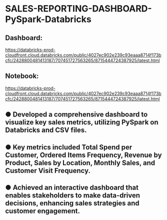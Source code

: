 # SALES-REPORTING-DASHBOARD-PySpark-Databricks
## Dashboard:
https://databricks-prod-cloudfront.cloud.databricks.com/public/4027ec902e239c93eaaa8714f173bcfc/2428800481413187/707451727563265/8715444724387925/latest.html
## Notebook:
https://databricks-prod-cloudfront.cloud.databricks.com/public/4027ec902e239c93eaaa8714f173bcfc/2428800481413187/707451727563265/8715444724387925/latest.html


## ●	Developed a comprehensive dashboard to visualize key sales metrics, utilizing PySpark on Databricks and CSV files.
## ●	Key metrics included Total Spend per Customer, Ordered Items Frequency, Revenue by Product, Sales by Location, Monthly Sales, and Customer Visit Frequency.
## ●	Achieved an interactive dashboard that enables stakeholders to make data-driven decisions, enhancing sales strategies and customer engagement.

